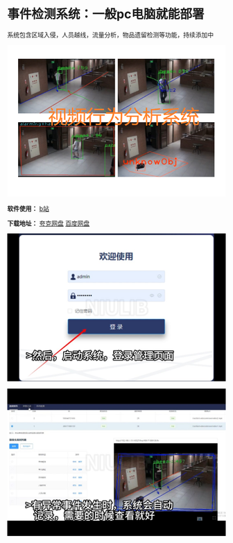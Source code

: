 # 事件检测系统：一般pc电脑就能部署
系统包含区域入侵，人员越线，流量分析，物品遗留检测等功能，持续添加中

![功能](https://github.com/yemuzi/event-detection/blob/main/demo/function.png) 

**软件使用：**  [b站](https://www.bilibili.com/video/BV1mnGDeyEMS/)

**下载地址：**  [夸克网盘](https://pan.quark.cn/s/14abf5477d35) [百度网盘](https://pan.baidu.com/s/19MtSyIRwQ5dFczE1q_IfcA?pwd=b9wb )

![1](https://github.com/yemuzi/event-detection/blob/main/demo/1.jpg) 

![2](https://github.com/yemuzi/event-detection/blob/main/demo/2.jpg) 
